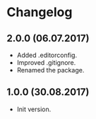 # Changelog

## 2.0.0 (06.07.2017)

* Added .editorconfig.
* Improved .gitignore.
* Renamed the package. 

## 1.0.0 (30.08.2017)

* Init version.
